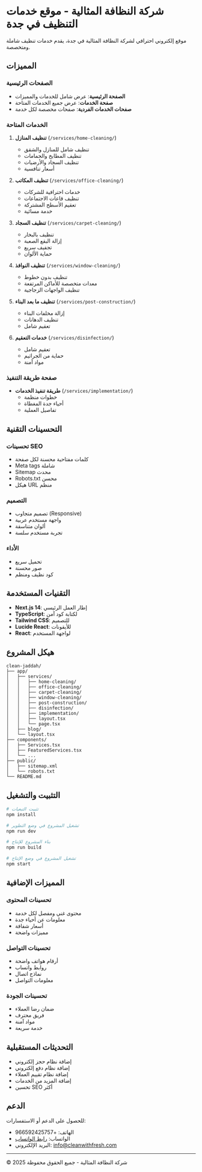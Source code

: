 # شركة النظافة المثالية - موقع خدمات التنظيف في جدة

موقع إلكتروني احترافي لشركة النظافة المثالية في جدة، يقدم خدمات تنظيف شاملة ومتخصصة.

## المميزات

### الصفحات الرئيسية
- **الصفحة الرئيسية**: عرض شامل للخدمات والمميزات
- **صفحة الخدمات**: عرض جميع الخدمات المتاحة
- **صفحات الخدمات الفردية**: صفحات مخصصة لكل خدمة

### الخدمات المتاحة
1. **تنظيف المنازل** (`/services/home-cleaning/`)
   - تنظيف شامل للمنازل والشقق
   - تنظيف المطابخ والحمامات
   - تنظيف السجاد والأرضيات
   - أسعار تنافسية

2. **تنظيف المكاتب** (`/services/office-cleaning/`)
   - خدمات احترافية للشركات
   - تنظيف قاعات الاجتماعات
   - تعقيم الأسطح المشتركة
   - خدمة مسائية

3. **تنظيف السجاد** (`/services/carpet-cleaning/`)
   - تنظيف بالبخار
   - إزالة البقع الصعبة
   - تجفيف سريع
   - حماية الألوان

4. **تنظيف النوافذ** (`/services/window-cleaning/`)
   - تنظيف بدون خطوط
   - معدات متخصصة للأماكن المرتفعة
   - تنظيف الواجهات الزجاجية

5. **تنظيف ما بعد البناء** (`/services/post-construction/`)
   - إزالة مخلفات البناء
   - تنظيف الدهانات
   - تعقيم شامل

6. **خدمات التعقيم** (`/services/disinfection/`)
   - تعقيم شامل
   - حماية من الجراثيم
   - مواد آمنة

### صفحة طريقة التنفيذ
- **طريقة تنفيذ الخدمات** (`/services/implementation/`)
  - خطوات منظمة
  - أحياء جدة المغطاة
  - تفاصيل العملية

## التحسينات التقنية

### تحسينات SEO
- كلمات مفتاحية محسنة لكل صفحة
- Meta tags شاملة
- Sitemap محدث
- Robots.txt محسن
- هيكل URL منظم

### التصميم
- تصميم متجاوب (Responsive)
- واجهة مستخدم عربية
- ألوان متناسقة
- تجربة مستخدم سلسة

### الأداء
- تحميل سريع
- صور محسنة
- كود نظيف ومنظم

## التقنيات المستخدمة

- **Next.js 14**: إطار العمل الرئيسي
- **TypeScript**: لكتابة كود آمن
- **Tailwind CSS**: للتصميم
- **Lucide React**: للأيقونات
- **React**: لواجهة المستخدم

## هيكل المشروع

```
clean-jaddah/
├── app/
│   ├── services/
│   │   ├── home-cleaning/
│   │   ├── office-cleaning/
│   │   ├── carpet-cleaning/
│   │   ├── window-cleaning/
│   │   ├── post-construction/
│   │   ├── disinfection/
│   │   ├── implementation/
│   │   ├── layout.tsx
│   │   └── page.tsx
│   ├── blog/
│   └── layout.tsx
├── components/
│   ├── Services.tsx
│   ├── FeaturedServices.tsx
│   └── ...
├── public/
│   ├── sitemap.xml
│   └── robots.txt
└── README.md
```

## التثبيت والتشغيل

```bash
# تثبيت التبعيات
npm install

# تشغيل المشروع في وضع التطوير
npm run dev

# بناء المشروع للإنتاج
npm run build

# تشغيل المشروع في وضع الإنتاج
npm start
```

## المميزات الإضافية

### تحسينات المحتوى
- محتوى غني ومفصل لكل خدمة
- معلومات عن أحياء جدة
- أسعار شفافة
- مميزات واضحة

### تحسينات التواصل
- أرقام هواتف واضحة
- روابط واتساب
- نماذج اتصال
- معلومات التواصل

### تحسينات الجودة
- ضمان رضا العملاء
- فريق محترف
- مواد آمنة
- خدمة سريعة

## التحديثات المستقبلية

- إضافة نظام حجز إلكتروني
- إضافة نظام دفع إلكتروني
- إضافة نظام تقييم العملاء
- إضافة المزيد من الخدمات
- تحسين SEO أكثر

## الدعم

للحصول على الدعم أو الاستفسارات:
- الهاتف: +966592425757
- الواتساب: [رابط الواتساب](https://wa.me/966592425757)
- البريد الإلكتروني: info@cleanwithfresh.com

---

© 2025 شركة النظافة المثالية - جميع الحقوق محفوظة
